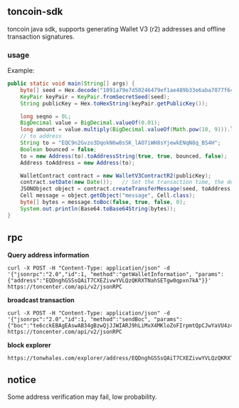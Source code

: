 
## toncoin-sdk

toncoin java sdk, supports generating Wallet V3 (r2) addresses and offline transaction signatures.

### usage

Example: 

```java
public static void main(String[] args) {
    byte[] seed = Hex.decode("1091a79e7d50246479ef1ae489b33e6aba7077f64463376597fd8e3fe838d660");
    KeyPair keyPair = KeyPair.fromSecretSeed(seed);
    String publicKey = Hex.toHexString(keyPair.getPublicKey());

    long seqno = 0L;
    BigDecimal value = BigDecimal.valueOf(0.01);
    long amount = value.multiply(BigDecimal.valueOf(Math.pow(10, 9))).longValue();
    // to address
    String to = "EQC9n2Gvzo3DqokN6w8sSK_lAO7iWH8sYjewkENqN8q_BS4H";
    Boolean bounced = false;
    to = new Address(to).toAddressString(true, true, bounced, false);
    Address toAddress = new Address(to);

    WalletContract contract = new WalletV3ContractR2(publicKey);
    contract.setDate(new Date());   // Set the transaction time, the default is 10min valid
    JSONObject object = contract.createTransferMessage(seed, toAddress, amount, seqno, "Comment", 3, false);
    Cell message = object.getObject("message", Cell.class);
    byte[] bytes = message.toBoc(false, true, false, 0);
    System.out.println(Base64.toBase64String(bytes));
}
```

## rpc 

**Query address information**

    curl -X POST -H "Content-Type: application/json" -d '{"jsonrpc":"2.0","id":1, "method":"getWalletInformation", "params":{"address":"EQDnghGSSsQAiT7CXEZivwYVLQzQKRXTNahSETgw0qpxn7kA"}}'  https://toncenter.com/api/v2/jsonRPC

**broadcast transaction** 
    
    curl -X POST -H "Content-Type: application/json" -d '{"jsonrpc":"2.0","id":1, "method":"sendBoc", "params":{"boc":"te6cckEBAgEAswAB34gBzwQjJJWIARJ9hLiMxX4MKloZoFIrpmtQpCJwYaVU4z4C1jXmAOqnbuNk7jasxZGdaT/w9pHFnGPXjqgsXSP14qqj2cPKnv3PlLxQ7/IXE3JosNnIaU7VFyz1qAcF6EAQGU1NGLsRDD4wAAAACBwBAHxCAF7PsNfnRuHVRIb1h5YkV/KAd3EsP5YxG9hIIbUb5V+CnMS0AAAAAAAAAAAAAAAAAAAAAAAAQ29tbWVudDDSr1w="}}'  https://toncenter.com/api/v2/jsonRPC

**block explorer**

    https://tonwhales.com/explorer/address/EQDnghGSSsQAiT7CXEZivwYVLQzQKRXTNahSETgw0qpxn7kA


## notice

Some address verification may fail, low probability. 


